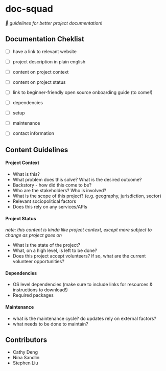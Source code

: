# doc-squad
*:pencil: guidelines for better project documentation!*

## Documentation Cheklist
- [ ] have a link to relevant website
- [ ] project description in plain english
- [ ] content on project context
- [ ] content on project status
- [ ] link to beginner-friendly open source onboarding guide (to come!)
- [ ] dependencies
- [ ] setup
- [ ] maintenance
- [ ] contact information


## Content Guidelines

#### Project Context
- What is this?
- What problem does this solve? What is the desired outcome?
- Backstory - how did this come to be?
- Who are the stakeholders? Who is involved?
- What is the scope of this project? (e.g. geography, jurisdiction, sector)
- Relevant sociopolitical factors
- Does this rely on any services/APIs

#### Project Status
*note: this content is kinda like project context, except more subject to change as project goes on*
- What is the state of the project?
- What, on a high level, is left to be done?
- Does this project accept volunteers? If so, what are the current volunteer opportunities?

#### Dependencies
- OS level dependencies (make sure to include links for resources & instructions to download!)
- Required packages

#### Maintenance
- what is the maintenance cycle? do updates rely on external factors?
- what needs to be done to maintain?

## Contributors
- Cathy Deng
- Nina Sandlin
- Stephen Liu

